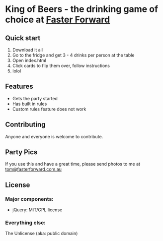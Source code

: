 # King of Beers - the drinking game of choice at [Faster Forward](http://fasterforward.com.au)


## Quick start

1. Download it all
2. Go to the fridge and get 3 - 4 drinks per person at the table
3. Open index.html
4. Click cards to flip them over, follow instructions
5. lolol

## Features

* Gets the party started
* Has built in rules
* Custom rules feature does not work

## Contributing

Anyone and everyone is welcome to contribute.

## Party Pics

If you use this and have a great time, please send photos to me at tom@fasterforward.com.au

## License

### Major components:

* jQuery: MIT/GPL license

### Everything else:

The Unlicense (aka: public domain)
